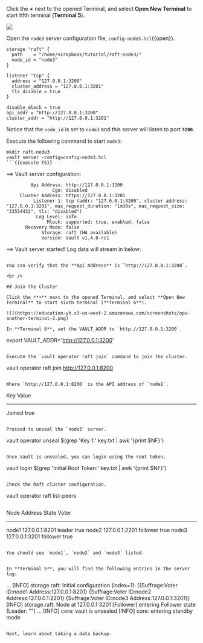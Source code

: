 Click the **+** next to the opened Terminal, and select **Open New Terminal** to start fifth terminal (**Terminal 5**).

![](https://education-yh.s3-us-west-2.amazonaws.com/screenshots/ops-another-terminal-2.png)


Open the `node3` server configuration file, `config-node3.hcl`{{open}}.

```
storage "raft" {
  path    = "/home/scrapbook/tutorial/raft-node3/"
  node_id = "node3"
}

listener "tcp" {
  address = "127.0.0.1:3200"
  cluster_address = "127.0.0.1:3201"
  tls_disable = true
}

disable_mlock = true
api_addr = "http://127.0.0.1:3200"
cluster_addr = "http://127.0.0.1:3201"
```

Notice that the `node_id` is set to `node3` and this server will listen to port **`3200`**.

Execute the following command to start `node3`:

```
mkdir raft-node3
vault server -config=config-node3.hcl
```{{execute T5}}

```
==> Vault server configuration:

             Api Address: http://127.0.0.1:3200
                     Cgo: disabled
         Cluster Address: https://127.0.0.1:3201
              Listener 1: tcp (addr: "127.0.0.1:3200", cluster address: "127.0.0.1:3201", max_request_duration: "1m30s", max_request_size: "33554432", tls: "disabled")
               Log Level: info
                   Mlock: supported: true, enabled: false
           Recovery Mode: false
                 Storage: raft (HA available)
                 Version: Vault v1.4.0-rc1

==> Vault server started! Log data will stream in below:
```

You can verify that the **Api Address** is `http://127.0.0.1:3200`.  

<br />

## Join the Cluster

Click the **+** next to the opened Terminal, and select **Open New Terminal** to start sixth terminal (**Terminal 6**).

![](https://education-yh.s3-us-west-2.amazonaws.com/screenshots/ops-another-terminal-2.png)

In **Terminal 6**, set the VAULT_ADDR to `http://127.0.0.1:3200`.

```
export VAULT_ADDR='http://127.0.0.1:3200'
```{{execute T6}}

Execute the `vault operator raft join` command to join the cluster.

```
vault operator raft join http://127.0.0.1:8200
```{{execute T6}}

Where `http://127.0.0.1:8200` is the API address of `node1`.

```
Key       Value
---       -----
Joined    true
```

Proceed to unseal the `node3` server.

```
vault operator unseal $(grep 'Key 1:' key.txt | awk '{print $NF}')
```{{execute T6}}

Once Vault is unsealed, you can login using the root token.

```
vault login $(grep 'Initial Root Token:' key.txt | awk '{print $NF}')
```{{execute T6}}

Check the Raft cluster configuration.

```
vault operator raft list-peers
```{{execute T6}}

```
Node     Address           State       Voter
----     -------           -----       -----
node1    127.0.0.1:8201    leader      true
node2    127.0.0.1:2201    follower    true
node3    127.0.0.1:3201    follower    true
```

You should see `node1`, `node2` and `node3` listed.


In **Terminal 5**, you will find the following entries in the server log:

```
...
[INFO]  storage.raft: Initial configuration (index=1): [{Suffrage:Voter ID:node1 Address:127.0.0.1:8201} {Suffrage:Voter ID:node2 Address:127.0.0.1:2201} {Suffrage:Voter ID:node3 Address:127.0.0.1:3201}]
[INFO]  storage.raft: Node at 127.0.0.1:3201 [Follower] entering Follower state (Leader: "")
...
[INFO]  core: vault is unsealed
[INFO]  core: entering standby mode
```

Next, learn about taking a data backup.
